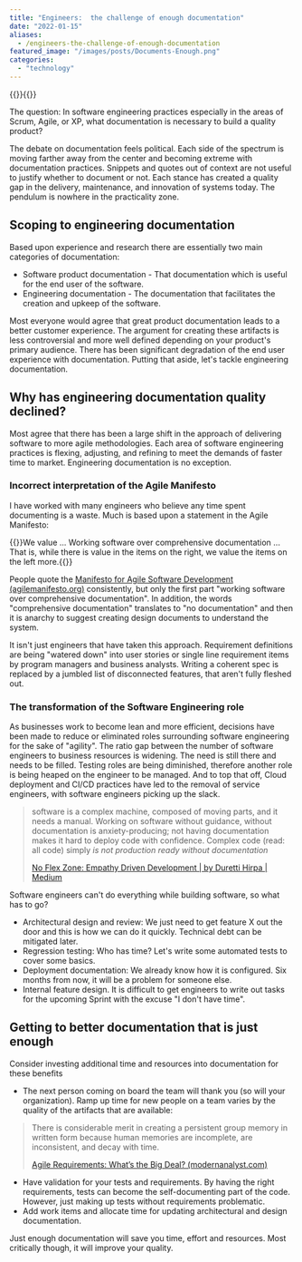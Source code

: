 ```yaml
---
title: "Engineers:  the challenge of enough documentation"
date: "2022-01-15"
aliases:
  - /engineers-the-challenge-of-enough-documentation
featured_image: "/images/posts/Documents-Enough.png"
categories: 
  - "technology"
---
```

{{<featuredimage>}}{{</featuredimage>}}

The question: In software engineering practices especially in the areas of Scrum, Agile, or XP, what documentation is necessary to build a quality product?

The debate on documentation feels political. Each side of the spectrum is moving farther away from the center and becoming extreme with documentation practices. Snippets and quotes out of context are not useful to justify whether to document or not. Each stance has created a quality gap in the delivery, maintenance, and innovation of systems today. The pendulum is nowhere in the practicality zone.

## Scoping to engineering documentation

Based upon experience and research there are essentially two main categories of documentation:

- Software product documentation - That documentation which is useful for the end user of the software.
- Engineering documentation - The documentation that facilitates the creation and upkeep of the software.

Most everyone would agree that great product documentation leads to a better customer experience. The argument for creating these artifacts is less controversial and more well defined depending on your product's primary audience. There has been significant degradation of the end user experience with documentation. Putting that aside, let's tackle engineering documentation.

## Why has engineering documentation quality declined?

Most agree that there has been a large shift in the approach of delivering software to more agile methodologies. Each area of software engineering practices is flexing, adjusting, and refining to meet the demands of faster time to market. Engineering documentation is no exception.

### Incorrect interpretation of the Agile Manifesto

I have worked with many engineers who believe any time spent documenting is a waste. Much is based upon a statement in the Agile Manifesto:

{{<callout>}}We value ... Working software over comprehensive documentation ... That is, while there is value in the items on the right, we value the items on the left more.{{</callout>}}
 

People quote the [Manifesto for Agile Software Development (agilemanifesto.org)](https://agilemanifesto.org/) consistently, but only the first part "working software over comprehensive documentation". In addition, the words "comprehensive documentation" translates to "no documentation" and then it is anarchy to suggest creating design documents to understand the system.

It isn't just engineers that have taken this approach. Requirement definitions are being "watered down" into user stories or single line requirement items by program managers and business analysts. Writing a coherent spec is replaced by a jumbled list of disconnected features, that aren't fully fleshed out.

### The transformation of the Software Engineering role

As businesses work to become lean and more efficient, decisions have been made to reduce or eliminated roles surrounding software engineering for the sake of "agility". The ratio gap between the number of software engineers to business resources is widening. The need is still there and needs to be filled. Testing roles are being diminished, therefore another role is being heaped on the engineer to be managed. And to top that off, Cloud deployment and CI/CD practices have led to the removal of service engineers, with software engineers picking up the slack.

> software is a complex machine, composed of moving parts, and it needs a manual. Working on software without guidance, without documentation is anxiety-producing; not having documentation makes it hard to deploy code with confidence. Complex code (read: all code) simply _is not production ready without documentation_
> 
> [No Flex Zone: Empathy Driven Development | by Duretti Hirpa | Medium](https://medium.com/@duretti/no-flex-zone-empathy-driven-development-aebf4d8cf7cf)

Software engineers can't do everything while building software, so what has to go?

- Architectural design and review: We just need to get feature X out the door and this is how we can do it quickly. Technical debt can be mitigated later.
- Regression testing: Who has time? Let's write some automated tests to cover some basics.
- Deployment documentation: We already know how it is configured. Six months from now, it will be a problem for someone else.
- Internal feature design. It is difficult to get engineers to write out tasks for the upcoming Sprint with the excuse "I don't have time".

## Getting to better documentation that is just enough

Consider investing additional time and resources into documentation for these benefits

- The next person coming on board the team will thank you (so will your organization). Ramp up time for new people on a team varies by the quality of the artifacts that are available:

> There is considerable merit in creating a persistent group memory in written form because human memories are incomplete, are inconsistent, and decay with time.
> 
> [Agile Requirements: What’s the Big Deal? (modernanalyst.com)](https://www.modernanalyst.com/Resources/Articles/tabid/115/ID/3573/Agile-Requirements-Whats-the-Big-Deal.aspx)

- Have validation for your tests and requirements. By having the right requirements, tests can become the self-documenting part of the code. However, just making up tests without requirements problematic.
- Add work items and allocate time for updating architectural and design documentation.

Just enough documentation will save you time, effort and resources. Most critically though, it will improve your quality.
